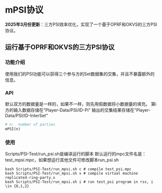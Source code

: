 # mPSI协议

**2025年3月份更新**：三方PSI效率优化，实现了一个基于OPRF和OKVS的三方PSI协议。

## 运行基于OPRF和OKVS的三方PSI协议

### 功能介绍
使用我们的PSI功能可以获得三个参与方的Set数据集的交集，并且不暴露额外的信息。

### API
默认双方的数据量是一样的，如果不一样，则先用假数据将小数据量的填充。
第i方的输入数据存储在"Player-Data/PSI/ID-Pi"
输出的交集结果存储在"Player-Data/PSI/ID-InterSet"
```python
# n:  number of parties
mPSI(n)
```

### 使用
Scripts/PSI-Test/run_psi.sh是编译运行的脚本
默认运行的mpc文件名是：test_mpsi.mpc，如果想运行其他文件可修改脚本run_psi.sh
```shell
bash Scripts/PSI-Test/run_mpsi.sh c # compile test_psi.mpc
bash Scripts/PSI-Test/run_mpsi.sh x # compile virtual machine replicated-ring-party.x
bash Scripts/PSI-Test/run_mpsi.sh i # run test_psi program in rss, i \in {0,1,2}
```